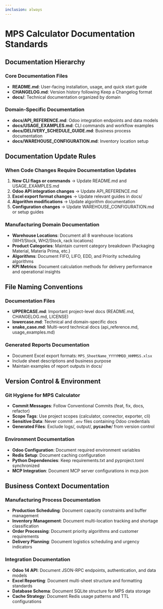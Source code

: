 ```yaml
---
inclusion: always
---
```


# MPS Calculator Documentation Standards

## Documentation Hierarchy

### Core Documentation Files
- **README.md**: User-facing installation, usage, and quick start guide
- **CHANGELOG.md**: Version history following Keep a Changelog format
- **docs/**: Technical documentation organized by domain

### Domain-Specific Documentation
- **docs/API_REFERENCE.md**: Odoo integration endpoints and data models
- **docs/USAGE_EXAMPLES.md**: CLI commands and workflow examples
- **docs/DELIVERY_SCHEDULE_GUIDE.md**: Business process documentation
- **docs/WAREHOUSE_CONFIGURATION.md**: Inventory location setup

## Documentation Update Rules

### When Code Changes Require Documentation Updates
1. **New CLI flags or commands** → Update README.md and USAGE_EXAMPLES.md
2. **Odoo API integration changes** → Update API_REFERENCE.md
3. **Excel export format changes** → Update relevant guides in docs/
4. **Algorithm modifications** → Update algorithm documentation
5. **Configuration changes** → Update WAREHOUSE_CONFIGURATION.md or setup guides

### Manufacturing Domain Documentation
- **Warehouse Locations**: Document all 8 warehouse locations (WH1/Stock, WH2/Stock, rack locations)
- **Product Categories**: Maintain current category breakdown (Packaging Material, Materia Prima, etc.)
- **Algorithms**: Document FIFO, LIFO, EDD, and Priority scheduling algorithms
- **KPI Metrics**: Document calculation methods for delivery performance and operational insights

## File Naming Conventions

### Documentation Files
- **UPPERCASE.md**: Important project-level docs (README.md, CHANGELOG.md, LICENSE)
- **lowercase.md**: Technical and domain-specific docs
- **snake_case.md**: Multi-word technical docs (api_reference.md, usage_examples.md)

### Generated Reports Documentation
- Document Excel export formats: `MPS_SheetName_YYYYMMDD_HHMMSS.xlsx`
- Include sheet descriptions and business purpose
- Maintain examples of report outputs in docs/

## Version Control & Environment

### Git Hygiene for MPS Calculator
- **Commit Messages**: Follow Conventional Commits (feat, fix, docs, refactor)
- **Scope Tags**: Use project scopes (calculator, connector, exporter, cli)
- **Sensitive Data**: Never commit `.env` files containing Odoo credentials
- **Generated Files**: Exclude logs/, output/, __pycache__/ from version control

### Environment Documentation
- **Odoo Configuration**: Document required environment variables
- **Redis Setup**: Document caching configuration
- **Python Dependencies**: Keep requirements.txt and pyproject.toml synchronized
- **MCP Integration**: Document MCP server configurations in mcp.json

## Business Context Documentation

### Manufacturing Process Documentation
- **Production Scheduling**: Document capacity constraints and buffer management
- **Inventory Management**: Document multi-location tracking and shortage classification
- **Order Processing**: Document priority algorithms and customer requirements
- **Delivery Planning**: Document logistics scheduling and urgency indicators

### Integration Documentation
- **Odoo 14 API**: Document JSON-RPC endpoints, authentication, and data models
- **Excel Reporting**: Document multi-sheet structure and formatting standards
- **Database Schema**: Document SQLite structure for MPS data storage
- **Cache Strategy**: Document Redis usage patterns and TTL configurations
